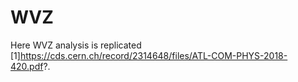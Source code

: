 # WVZ

Here WVZ analysis is replicated [1]https://cds.cern.ch/record/2314648/files/ATL-COM-PHYS-2018-420.pdf?. 

